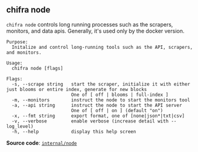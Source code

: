 ## chifra node

`chifra node` controls long running processes such as the scrapers, monitors, and data apis. Generally, it's used only by the docker version.

```[plaintext]
Purpose:
  Initalize and control long-running tools such as the API, scrapers, and monitors.

Usage:
  chifra node [flags]

Flags:
  -s, --scrape string   start the scraper, initialize it with either just blooms or entire index, generate for new blocks
                        One of [ off | blooms | full-index ]
  -m, --monitors        instruct the node to start the monitors tool
  -a, --api string      instruct the node to start the API server
                        One of [ off | on ] (default "on")
  -x, --fmt string      export format, one of [none|json*|txt|csv]
  -v, --verbose         enable verbose (increase detail with --log_level)
  -h, --help            display this help screen
```

**Source code**: [`internal/node`](https://github.com/TrueBlocks/trueblocks-core/tree/master/src/apps/chifra/internal/node)

